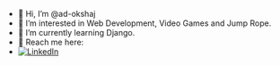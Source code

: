 - 👋 Hi, I’m @ad-okshaj
- 👀 I’m interested in Web Development, Video Games and Jump Rope.
- 🌱 I’m currently learning Django.
- 💞️ Reach me here: 
- [![LinkedIn](https://badgen.net/badge/LinkedIn/Adokshaj-Bhandarkar/blue)](https://www.linkedin.com/in/adokshaj-bhandarkar-9a82211aa/) 
  

<!---
ad-okshaj/ad-okshaj is a ✨ special ✨ repository because its `README.md` (this file) appears on your GitHub profile.
You can click the Preview link to take a look at your changes.
--->
